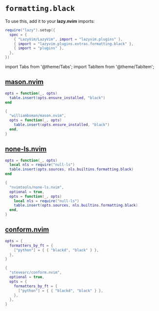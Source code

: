 # `formatting.black`

<!-- plugins:start -->

To use this, add it to your **lazy.nvim** imports:

```lua title="lua/config/lazy.lua" {4}
require("lazy").setup({
  spec = {
    { "LazyVim/LazyVim", import = "lazyvim.plugins" },
    { import = "lazyvim.plugins.extras.formatting.black" },
    { import = "plugins" },
  },
})
```

import Tabs from '@theme/Tabs';
import TabItem from '@theme/TabItem';

## [mason.nvim](https://github.com/williamboman/mason.nvim)

<Tabs>

<TabItem value="opts" label="Options">

```lua
opts = function(_, opts)
  table.insert(opts.ensure_installed, "black")
end
```

</TabItem>


<TabItem value="code" label="Full Spec">

```lua
{
  "williamboman/mason.nvim",
  opts = function(_, opts)
    table.insert(opts.ensure_installed, "black")
  end,
}
```

</TabItem>

</Tabs>

## [none-ls.nvim](https://github.com/nvimtools/none-ls.nvim)

<Tabs>

<TabItem value="opts" label="Options">

```lua
opts = function(_, opts)
  local nls = require("null-ls")
  table.insert(opts.sources, nls.builtins.formatting.black)
end
```

</TabItem>


<TabItem value="code" label="Full Spec">

```lua
{
  "nvimtools/none-ls.nvim",
  optional = true,
  opts = function(_, opts)
    local nls = require("null-ls")
    table.insert(opts.sources, nls.builtins.formatting.black)
  end,
}
```

</TabItem>

</Tabs>

## [conform.nvim](https://github.com/stevearc/conform.nvim)

<Tabs>

<TabItem value="opts" label="Options">

```lua
opts = {
  formatters_by_ft = {
    ["python"] = { { "blackd", "black" } },
  },
}
```

</TabItem>


<TabItem value="code" label="Full Spec">

```lua
{
  "stevearc/conform.nvim",
  optional = true,
  opts = {
    formatters_by_ft = {
      ["python"] = { { "blackd", "black" } },
    },
  },
}
```

</TabItem>

</Tabs>

<!-- plugins:end -->
